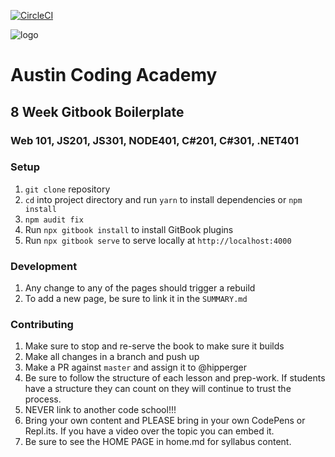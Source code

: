 [![CircleCI](https://circleci.com/gh/AustinCodingAcademy/gitbook-boilerplate.svg?style=svg&circle-token=59fcb96d7537ef4e4dbb398806c7def94c482b5e)](https://circleci.com/gh/AustinCodingAcademy/gitbook-boilerplate)

![logo](http://en.gravatar.com/userimage/107370100/a08594145564536138dfaaf072c7b241.png)
# Austin Coding Academy

## 8 Week Gitbook Boilerplate
### Web 101, JS201, JS301, NODE401, C#201, C#301, .NET401

### Setup
1. `git clone` repository
1. `cd` into project directory and run `yarn` to install dependencies or `npm install`
1. `npm audit fix`
1. Run `npx gitbook install` to install GitBook plugins
1. Run `npx gitbook serve` to serve locally at `http://localhost:4000`

### Development
1. Any change to any of the pages should trigger a rebuild
1. To add a new page, be sure to link it in the `SUMMARY.md`

### Contributing
1. Make sure to stop and re-serve the book to make sure it builds
1. Make all changes in a branch and push up
1. Make a PR against `master` and assign it to @hipperger
1. Be sure to follow the structure of each lesson and prep-work. If students have a structure they can count on they will continue to trust the process. 
1. NEVER link to another code school!!!
1. Bring your own content and PLEASE bring in your own CodePens or Repl.its. If you have a video over the topic you can embed it. 
1. Be sure to see the HOME PAGE in home.md for syllabus content. 
